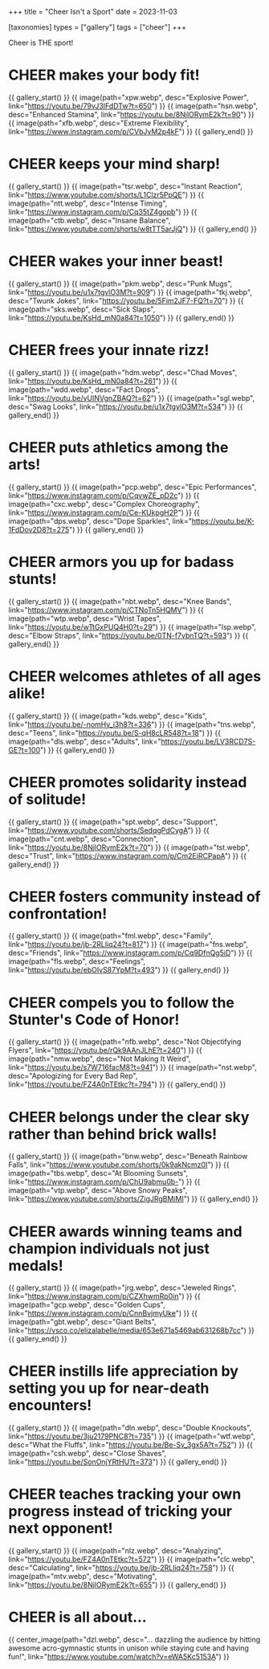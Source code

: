 +++
title = "Cheer Isn't a Sport"
date = 2023-11-03

[taxonomies]
types = ["gallery"]
tags = ["cheer"]
+++

Cheer is THE sport!

<!-- more -->

# **CHEER makes your body fit!**

{{ gallery_start() }}
{{ image(path="xpw.webp", desc="Explosive Power", link="https://youtu.be/79vJ3IFdDTw?t=650") }}
{{ image(path="hsn.webp", desc="Enhanced Stamina", link="https://youtu.be/8NjlORymE2k?t=90") }}
{{ image(path="xfb.webp", desc="Extreme Flexibility", link="https://www.instagram.com/p/CVbJyM2p4kF") }}
{{ gallery_end() }}

# **CHEER keeps your mind sharp!**

{{ gallery_start() }}
{{ image(path="tsr.webp", desc="Instant Reaction", link="https://www.youtube.com/shorts/L1Clzr5PpQE") }}
{{ image(path="ntt.webp", desc="Intense Timing", link="https://www.instagram.com/p/Cq35tZ4gopb") }}
{{ image(path="ctb.webp", desc="Insane Balance", link="https://www.youtube.com/shorts/w8tTT5arJjQ") }}
{{ gallery_end() }}

# **CHEER wakes your inner beast!**

{{ gallery_start() }}
{{ image(path="pkm.webp", desc="Punk Mugs", link="https://youtu.be/u1x7tgvlO3M?t=909") }}
{{ image(path="tkj.webp", desc="Twunk Jokes", link="https://youtu.be/5Fim2JF7-FQ?t=70") }}
{{ image(path="sks.webp", desc="Sick Slaps", link="https://youtu.be/KsHd_mN0a84?t=1050") }}
{{ gallery_end() }}

# **CHEER frees your innate rizz!**

{{ gallery_start() }}
{{ image(path="hdm.webp", desc="Chad Moves", link="https://youtu.be/KsHd_mN0a84?t=261") }}
{{ image(path="wdd.webp", desc="Fact Drops", link="https://youtu.be/vUINVgnZBAQ?t=62") }}
{{ image(path="sgl.webp", desc="Swag Looks", link="https://youtu.be/u1x7tgvlO3M?t=534") }}
{{ gallery_end() }}

# **CHEER puts athletics among the arts!**

{{ gallery_start() }}
{{ image(path="pcp.webp", desc="Epic Performances", link="https://www.instagram.com/p/CqvwZE_pD2c") }}
{{ image(path="cxc.webp", desc="Complex Choreography", link="https://www.instagram.com/p/Ce-KUkpgH2P") }}
{{ image(path="dps.webp", desc="Dope Sparkles", link="https://youtu.be/K-1FdDov2D8?t=275") }}
{{ gallery_end() }}

# **CHEER armors you up for badass stunts!**

{{ gallery_start() }}
{{ image(path="nbt.webp", desc="Knee Bands", link="https://www.instagram.com/p/CTNoTn5HQMV") }}
{{ image(path="wtp.webp", desc="Wrist Tapes", link="https://youtu.be/wTtGxPUQ4H0?t=29") }}
{{ image(path="lsp.webp", desc="Elbow Straps", link="https://youtu.be/0TN-f7vbnTQ?t=593") }}
{{ gallery_end() }}

# **CHEER welcomes athletes of all ages alike!**

{{ gallery_start() }}
{{ image(path="kds.webp", desc="Kids", link="https://youtu.be/-nomHy_i3h8?t=336") }}
{{ image(path="tns.webp", desc="Teens", link="https://youtu.be/S-qH8cLR548?t=18") }}
{{ image(path="dls.webp", desc="Adults", link="https://youtu.be/LV3RCD7S-GE?t=100") }}
{{ gallery_end() }}

# **CHEER promotes solidarity instead of solitude!**

{{ gallery_start() }}
{{ image(path="spt.webp", desc="Support", link="https://www.youtube.com/shorts/SedqgPdCygA") }}
{{ image(path="cnt.webp", desc="Connection", link="https://youtu.be/8NjlORymE2k?t=70") }}
{{ image(path="tst.webp", desc="Trust", link="https://www.instagram.com/p/Cm2EiRCPapA") }}
{{ gallery_end() }}

# **CHEER fosters community instead of confrontation!**

{{ gallery_start() }}
{{ image(path="fml.webp", desc="Family", link="https://youtu.be/jb-2RLIiq24?t=817") }}
{{ image(path="fns.webp", desc="Friends", link="https://www.instagram.com/p/Cq9DfnQg5iD") }}
{{ image(path="fls.webp", desc="Feelings", link="https://youtu.be/ebOIvS87YpM?t=493") }}
{{ gallery_end() }}

# **CHEER compels you to follow the Stunter's Code of Honor!**

{{ gallery_start() }}
{{ image(path="nfb.webp", desc="Not Objectifying Flyers", link="https://youtu.be/rQk9AAnJLhE?t=240") }}
{{ image(path="nmw.webp", desc="Not Making It Weird", link="https://youtu.be/s7W716facM8?t=941") }}
{{ image(path="nst.webp", desc="Apologizing for Every Bad Rep", link="https://youtu.be/FZ4A0nTEtkc?t=794") }}
{{ gallery_end() }}

# **CHEER belongs under the clear sky rather than behind brick walls!**

{{ gallery_start() }}
{{ image(path="bnw.webp", desc="Beneath Rainbow Falls", link="https://www.youtube.com/shorts/0k9akNcmz0I") }}
{{ image(path="tbs.webp", desc="At Blooming Sunsets", link="https://www.instagram.com/p/ChU9abmu0b-") }}
{{ image(path="vtp.webp", desc="Above Snowy Peaks", link="https://www.youtube.com/shorts/ZigJRgBMiMI") }}
{{ gallery_end() }}

# **CHEER awards winning teams and champion individuals not just medals!**

{{ gallery_start() }}
{{ image(path="jrg.webp", desc="Jeweled Rings", link="https://www.instagram.com/p/CZXhwmRp0in") }}
{{ image(path="gcp.webp", desc="Golden Cups", link="https://www.instagram.com/p/CnnBvjmyUke") }}
{{ image(path="gbt.webp", desc="Giant Belts", link="https://vsco.co/elizalabelle/media/653e671a5469ab631268b7cc") }}
{{ gallery_end() }}

# **CHEER instills life appreciation by setting you up for near-death encounters!**

{{ gallery_start() }}
{{ image(path="dln.webp", desc="Double Knockouts", link="https://youtu.be/3ju2179PNC8?t=735") }}
{{ image(path="wtf.webp", desc="What the Fluffs", link="https://youtu.be/Be-Sv_3gx5A?t=752") }}
{{ image(path="csh.webp", desc="Close Shaves", link="https://youtu.be/SonOnjYRtHU?t=373") }}
{{ gallery_end() }}

# **CHEER teaches tracking your own progress instead of tricking your next opponent!**

{{ gallery_start() }}
{{ image(path="nlz.webp", desc="Analyzing", link="https://youtu.be/FZ4A0nTEtkc?t=572") }}
{{ image(path="clc.webp", desc="Calculating", link="https://youtu.be/jb-2RLIiq24?t=758") }}
{{ image(path="mtv.webp", desc="Motivating", link="https://youtu.be/8NjlORymE2k?t=655") }}
{{ gallery_end() }}

# **CHEER is all about...**

{{ center_image(path="dzl.webp", desc="... dazzling the audience by hitting awesome acro-gymnastic stunts in unison while staying cute and having fun!", link="https://www.youtube.com/watch?v=eWA5Kc5153A") }}

